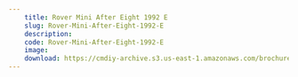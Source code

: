 ```yaml
---
    title: Rover Mini After Eight 1992 E
    slug: Rover-Mini-After-Eight-1992-E
    description:
    code: Rover-Mini-After-Eight-1992-E
    image:
    download: https://cmdiy-archive.s3.us-east-1.amazonaws.com/brochures/documents/Rover+Mini+After+Eight+1992+E.pdf
---
```

<!-- Content of the page -->

##
        